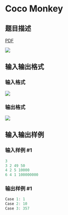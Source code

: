 # Coco Monkey

## 题目描述

[problemUrl]: https://uva.onlinejudge.org/index.php?option=com_onlinejudge&Itemid=8&category=19&page=show_problem&problem=1667

[PDF](https://uva.onlinejudge.org/external/107/p10726.pdf)

![](https://cdn.luogu.com.cn/upload/vjudge_pic/UVA10726/96eeae5ba6cd2ad186803fa87eb3d5b8be14b50f.png)

## 输入输出格式

### 输入格式

![](https://cdn.luogu.com.cn/upload/vjudge_pic/UVA10726/13ff1cdd16a71cbea146bb8c9a2553554f6d2b82.png)

### 输出格式

![](https://cdn.luogu.com.cn/upload/vjudge_pic/UVA10726/fe711585e6731cc7cefd335ff7261347232a0dd6.png)

## 输入输出样例

### 输入样例 #1

```cpp
3
3 2 49 50
4 2 5 10000
6 4 1 100000000
```


### 输出样例 #1

```cpp
Case 1: 1
Case 2: 10
Case 3: 357
```


